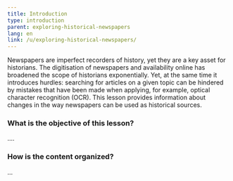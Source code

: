 ```yaml
---
title: Introduction
type: introduction
parent: exploring-historical-newspapers
lang: en
link: /u/exploring-historical-newspapers/
---
```


Newspapers are imperfect recorders of history, yet they are a key asset for historians. The digitisation of newspapers and availability online has broadened the scope of historians exponentially. Yet, at the same time it introduces hurdles: searching for articles on a given topic can be hindered by mistakes that have been made when applying, for example, optical character recognition (OCR). This lesson provides information about changes in the way newspapers can be used as historical sources. 

<!-- more -->

### What is the objective of this lesson?
<!-- section-contents -->

....


<!-- section -->

### How is the content organized?
<!-- section-contents -->

...
